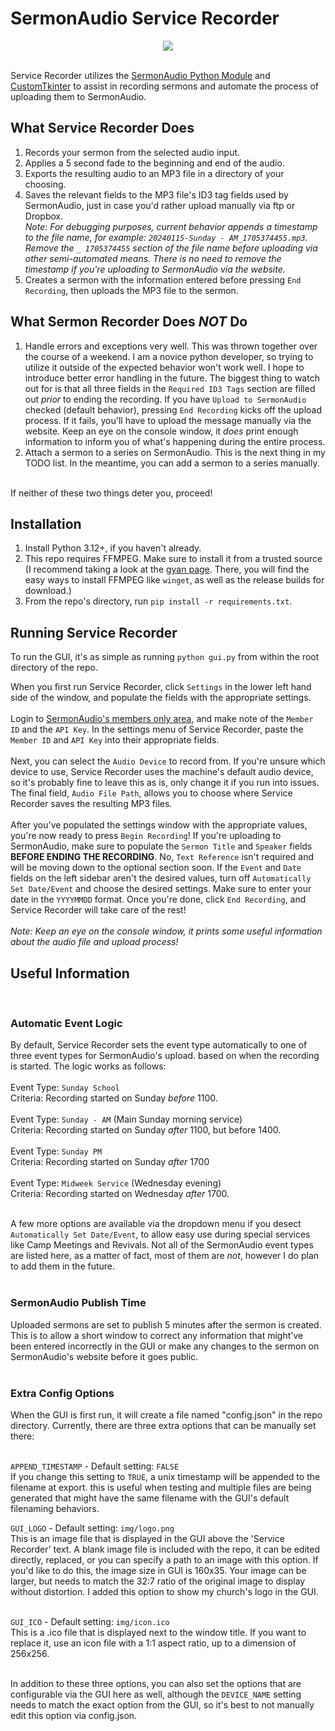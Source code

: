 # SermonAudio Service Recorder

<center><img src=https://i.imgur.com/hKfOBGA.png)></center>
<br>

Service Recorder utilizes the [SermonAudio Python Module](https://pypi.org/project/sermonaudio/) and 
[CustomTkinter](https://customtkinter.tomschimansky.com/) to assist in recording sermons and automate the process of uploading them to SermonAudio.

## What Service Recorder Does

1. Records your sermon from the selected audio input.
1. Applies a 5 second fade to the beginning and end of the audio.
1. Exports the resulting audio to an MP3 file in a directory of your choosing.
1. Saves the relevant fields to the MP3 file's ID3 tag fields used by SermonAudio, just in case you'd rather upload manually 
via ftp or Dropbox.  
*Note: For debugging purposes, current behavior appends a timestamp to the file name, for example:
`20240115-Sunday - AM_1705374455.mp3`. Remove the `_ 1705374455` section of the file name before uploading via other
semi-automated means. There is no need to remove the timestamp if you're uploading to SermonAudio via the website.*
1. Creates a sermon with the information entered before pressing `End Recording`, then uploads the MP3 file to the sermon.

## What Sermon Recorder Does *NOT* Do

1. Handle errors and exceptions very well. This was thrown together over the course of a weekend. I am a novice python developer, 
so trying to utilize it outside of the expected behavior won't work well. I hope to introduce better error handling in the future. The biggest
thing to watch out for is that all three fields in the `Required ID3 Tags` section are filled out _prior_ to ending the recording.
If you have `Upload to SermonAudio` checked (default behavior), pressing `End Recording` kicks off the upload process.
If it fails, you'll have to upload the message manually via the website. Keep an eye on the console window, it *does* print
enough information to inform you of what's happening during the entire process.
1. Attach a sermon to a series on SermonAudio. This is the next thing in my TODO list. In the meantime, you can add a sermon
to a series manually.  
<br>  
If neither of these two things deter you, proceed!

## Installation
1. Install Python 3.12+, if you haven't already.  
1. This repo requires FFMPEG. Make sure to install it from a trusted source (I recommend taking a look at the [gyan page](https://www.gyan.dev/ffmpeg/builds/).
There, you will find the easy ways to install FFMPEG like `winget`, as well as the release builds for download.)
1. From the repo's directory, run `pip install -r requirements.txt`.  

## Running Service Recorder
To run the GUI, it's as simple as running `python gui.py` from within the root directory of the repo.

When you first run Service Recorder, click `Settings` in the lower left hand side of the window, and populate
the fields with the appropriate settings.
<br><br>
Login to [SermonAudio's members only area](https://www.sermonaudio.com/members), and make note of the `Member ID` and the `API Key`.
In the settings menu of Service Recorder, paste the `Member ID` and `API Key` into their appropriate fields.
<br><br>
Next, you can select the `Audio Device` to record from. If you're unsure which device to use, Service Recorder uses
the machine's default audio device, so it's probably fine to leave this as is, only change it if you run into issues.
The final field, `Audio File Path`, allows you to choose where Service Recorder saves the resulting MP3 files.
<br><br>
After you've populated the settings window with the appropriate values, you're now ready to press `Begin Recording`! If you're uploading to SermonAudio, make sure to populate the
`Sermon Title` and `Speaker` fields **BEFORE ENDING THE RECORDING**. No, `Text Reference` isn't required and will be
moving down to the optional section soon. If the `Event` and `Date` fields on the left sidebar aren't the desired
values, turn off `Automatically Set Date/Event` and choose the desired settings. Make sure to enter your date in
the `YYYYMMDD` format. Once you're done, click `End Recording`, and Service Recorder will take care of the rest!
<br><br>
*Note: Keep an eye on the console window, it prints some useful information about the audio file and upload process!*

## Useful Information  
<br>

### Automatic Event Logic
By default, Service Recorder sets the event type automatically to one of three event types for SermonAudio's upload.
based on when the recording is started. The logic works as follows:  
<br>
Event Type: `Sunday School`  
Criteria: Recording started on Sunday *before* 1100.  
<br>
Event Type: `Sunday - AM` (Main Sunday morning service)  
Criteria: Recording started on Sunday *after* 1100, but before 1400.  
<br>
Event Type: `Sunday PM`  
Criteria: Recording started on Sunday *after* 1700  
<br>
Event Type: `Midweek Service`  (Wednesday evening)  
Criteria: Recording started on Wednesday *after* 1700.  
<br>

A few more options are available via the dropdown menu if you desect `Automatically Set Date/Event`, to allow easy use
during special services like Camp Meetings and Revivals. Not all of the SermonAudio event types are listed here, 
as a matter of fact, most of them are *not*, however I do plan to add them in the
future.  
<br>

### SermonAudio Publish Time
Uploaded sermons are set to publish 5 minutes after the sermon is created.
This is to allow a short window to correct any information that might've been entered incorrectly in the GUI
or make any changes to the sermon on SermonAudio's website before it goes public.  
<br>

### Extra Config Options
When the GUI is first run, it will create a file named "config.json" in the repo directory.
Currently, there are three extra options that can be manually set there:  
<br>

`APPEND_TIMESTAMP` - Default setting:  `FALSE`  
If you change this setting to `TRUE`, a unix timestamp will be appended to the filename at export.
this is useful when testing and multiple files are being generated that might have the same filename
with the GUI's default filenaming behaviors.
<br>

`GUI_LOGO` - Default setting: `img/logo.png`  
This is an image file that is displayed in the GUI above the 'Service Recorder' text.
A blank image file is included with the repo, it can be edited directly, replaced, or you can specify a path
to an image with this option. If you'd like to do this, the image size in GUI is 160x35.
Your image can be larger, but needs to match the 32:7 ratio of the original image to display without
distortion. I added this option to show my church's logo in the GUI.  
<br>

`GUI_ICO` - Default setting: `img/icon.ico`  
This is a .ico file that is displayed next to the window title. If you want to replace it, use an icon file
with a 1:1 aspect ratio, up to a dimension of 256x256.  
<br>

In addition to these three options, you can also set the options that are configurable via the
GUI here as well, although the `DEVICE_NAME` setting needs to match the exact option from the GUI, so it's
best to not manually edit this option via config.json.
